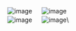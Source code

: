 ![image](https://user-images.githubusercontent.com/1501327/137407051-ba0b8566-8b11-47fa-8f29-e88b4ed2226e.png) 　 
![image](https://user-images.githubusercontent.com/1501327/137407143-70566f7d-ce69-4dc5-8f02-ea17ca4c8481.png)\
![image](https://user-images.githubusercontent.com/1501327/137407268-797641b8-ffd9-433e-ab0e-aa05b0474c5d.png) 　 
![image](https://user-images.githubusercontent.com/1501327/137407450-8e9f8690-4c10-4367-8288-8064b615e184.png)\

